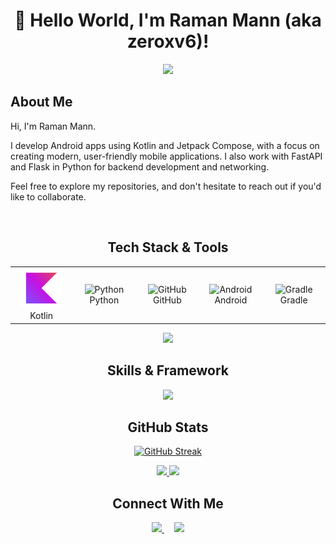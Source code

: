 <div align="center">

  # 👋 Hello World, I'm Raman Mann (aka zeroxv6)! 
  <a href="https://git.io/typing-svg">
    <img src="https://readme-typing-svg.demolab.com?font=JetBrains+Mono&weight=700&size=28&duration=4000&pause=1000&color=00FF41&center=true&vCenter=true&repeat=true&width=600&lines=Android+Development;Kotlin+%2B+Jetpack+Compose;%F0%9F%90%8D+Python+FastAPI;Networking;Database+(MySQL);%E2%98%95+Java+Development" />
  </a>
</div>


##  About Me
Hi, I'm Raman Mann.

I develop Android apps using Kotlin and Jetpack Compose, with a focus on creating modern, user-friendly mobile applications. I also work with FastAPI and Flask in Python for backend development and networking.

Feel free to explore my repositories, and don't hesitate to reach out if you'd like to collaborate.

<br clear="both">

<div align="center">

##  Tech Stack & Tools


<table>
  <tr>
    <td align="center" width="96">
      <img src="https://raw.githubusercontent.com/devicons/devicon/master/icons/kotlin/kotlin-original.svg" alt="Kotlin" width="65" height="65" />
      <br>Kotlin
    </td>
    <td align="center" width="96">
      <img src="https://techstack-generator.vercel.app/python-icon.svg" alt="Python" width="65" height="65" />
      <br>Python
    </td>
    <td align="center" width="96">
      <img src="https://techstack-generator.vercel.app/github-icon.svg" alt="GitHub" width="65" height="65" />
      <br>GitHub
    </td>
    <td align="center" width="96">
      <img src="https://user-images.githubusercontent.com/25181517/192108895-20dc3343-43e3-4a54-a90e-13a4abbc57b9.png" width="65" height="65" alt="Android" />
      <br>Android
    </td>
    <td align="center" width="96">
      <img src="https://user-images.githubusercontent.com/25181517/186150304-1568ffdf-4c62-4bdc-9cf1-8d8efcea7c5b.png" width="65" height="65" alt="Gradle" />
      <br>Gradle
    </td>
  </tr>
</table>

<img src="https://user-images.githubusercontent.com/73097560/115834477-dbab4500-a447-11eb-908a-139a6edaec5c.gif">

##  Skills & Framework


<p align="center">
  <a href="#">
    <img src="https://skillicons.dev/icons?i=kotlin,androidstudio,python,linux,git,github,gradle,vim,vscode" />
  </a>
</p>


##  GitHub Stats

[![GitHub Streak](https://github-readme-streak-stats.herokuapp.com?user=zeroxv6&theme=tokyonight&hide_border=true&date_format=M%20j%5B%2C%20Y%5D)](https://git.io/streak-stats)

<p align="center">
  <a href="https://github.com/zeroxv6">
    <img height="180em" src="https://github-readme-stats.vercel.app/api?username=zeroxv6&show_icons=true&theme=tokyonight&include_all_commits=true&count_private=true"/>
    <img height="180em" src="https://github-readme-stats.vercel.app/api/top-langs/?username=zeroxv6&layout=compact&langs_count=7&theme=tokyonight"/>
  </a>
</p>


##  Connect With Me

<div align="center">
  <a href="https://www.linkedin.com/in/raman-mann-47a982274/">
    <img src="https://custom-icon-badges.demolab.com/badge/-LinkedIn-0A66C2?style=for-the-badge&logo=linkedin&logoColor=white" height="40"/>
  </a>
  &nbsp;&nbsp;&nbsp;
  <a href="https://x.com/raman_205">
    <img src="https://img.shields.io/badge/X.com-000000?style=for-the-badge&logo=x&logoColor=white&style=plastic&logoWidth=40&labelColor=000000&logoHeight=40" height="40" />
  </a>
</div>


